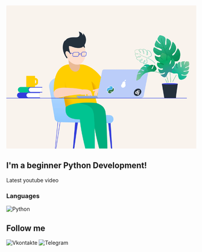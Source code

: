 [![Header](https://github.com/VedishchevAnton/VedishchevAnton/blob/main/assets/68747470733a2f2f72656d616b656c6561726e696e672e6f72672f77702d636f6e74656e742f75706c6f6164732f323032302f30312f3132322e676966.gif)](https://github.com/VedishchevAnton)

## I'm а beginner Python Development!

Latest youtube video

### Languages
![Python](https://img.shields.io/badge/-Python-090909?style=for-the-badge&logo=python&logoColor=9ACD32)

## Follow me
![Vkontakte](https://img.shields.io/badge/-Vkontakte-090909?style=for-the-badge&logo=Vk&logoColor=4F7DB3)
![Telegram](https://img.shields.io/badge/-Telegram-090909?style=for-the-badge&logo=telegram&logoColor=27A0D9)

